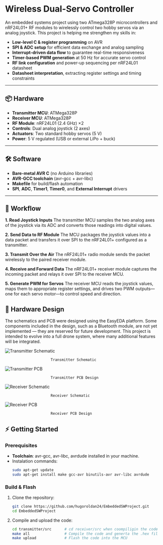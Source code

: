 # Wireless Dual-Servo Controller

An embedded systems project using two ATmega328P microcontrollers and nRF24L01+ RF modules to wirelessly control two hobby servos via an analog joystick. This project is helping me strengthen my skills in:

- **Low-level C & register programming** on AVR  
- **SPI & ADC setup** for efficient data exchange and analog sampling  
- **Interrupt-driven data flow** to guarantee real-time responsiveness  
- **Timer-based PWM generation** at 50 Hz for accurate servo control  
- **RF link configuration** and power-up sequencing per nRF24L01 datasheet  
- **Datasheet interpretation**, extracting register settings and timing constraints

---

## 📦 Hardware

- **Transmitter MCU**: ATMega328P  
- **Receiver MCU**: ATMega328P  
- **RF Module**: nRF24L01 (2.4 GHz) ×2  
- **Controls**: Dual analog joystick (2 axes)  
- **Actuators**: Two standard hobby servos (5 V)  
- **Power**: 5 V regulated (USB or external LiPo + buck)

---

## 🛠 Software

- **Bare-metal AVR C** (no Arduino libraries)  
- **AVR-GCC toolchain** (avr-gcc + avr-libc)  
- **Makefile** for build/flash automation  
- **SPI**, **ADC**, **Timer1**, **Timer0**, and **External Interrupt** drivers  

---

## 🚀 Workflow

**1. Read Joystick Inputs**
     The transmitter MCU samples the two analog axes of the joystick via its ADC and converts those readings into digital values.

**2. Send Data to RF Module**
     The MCU packages the joystick values into a data packet and transfers it over SPI to the nRF24L01+ configured as a transmitter.

**3. Transmit Over the Air**
     The nRF24L01+ radio module sends the packet wirelessly to the paired receiver module.

**4. Receive and Forward Data**
     The nRF24L01+ receiver module captures the incoming packet and relays it over SPI to the receiver MCU.

**5. Generate PWM for Servos**
     The receiver MCU reads the joystick values, maps them to appropriate register settings, and drives two PWM outputs—one for each servo motor—to control speed and direction.

## 📐 Hardware Design

The schematics and PCB were designed using the EasyEDA platform.
Some components included in the design, such as a Bluetooth module, are not yet implemented — they are reserved for future development. This project is intended to evolve into a full drone system, where many additional features will be integrated.

![Transmitter Schematic](https://github.com/user-attachments/assets/d5b1afed-d974-4106-89cc-b38593cf12ae)

                         Transmitter Schematic
                         
![Transmitter PCB](https://github.com/user-attachments/assets/9e38f744-572a-4651-82d0-967a80ed147d)

                         Transmitter PCB Design
                         
![Receiver Schematic](https://github.com/user-attachments/assets/96c0bca4-1b79-4047-a7ad-08504e7d9587)

                         Receiver Schematic

![Receiver PCB](https://github.com/user-attachments/assets/0c9b6157-9341-489c-88f9-ee28fdbc4d49)

                         Receiver PCB Design


## ⚡ Getting Started

### Prerequisites
- **Toolchain**: avr-gcc, avr-libc, avrdude installed in your machine.
- Instalation commands:
   ```bash
  sudo apt-get update
  sudo apt-get install make gcc-avr binutils-avr avr-libc avrdude
   ```

### Build & Flash
1. Clone the repository:
   ```bash
   git clone https://github.com/hugoroldan24/EmbeddedSWProject.git
   cd EmbeddedSWProject
    ```
2. Compile and upload the code:
    ```bash
    cd transmitter/src      # cd receiver/src when coompiligin the code from the receiver MCU
    make all                # Compile the code and generta the .hex file
    make upload             # Flash the code into the MCU
    ```
